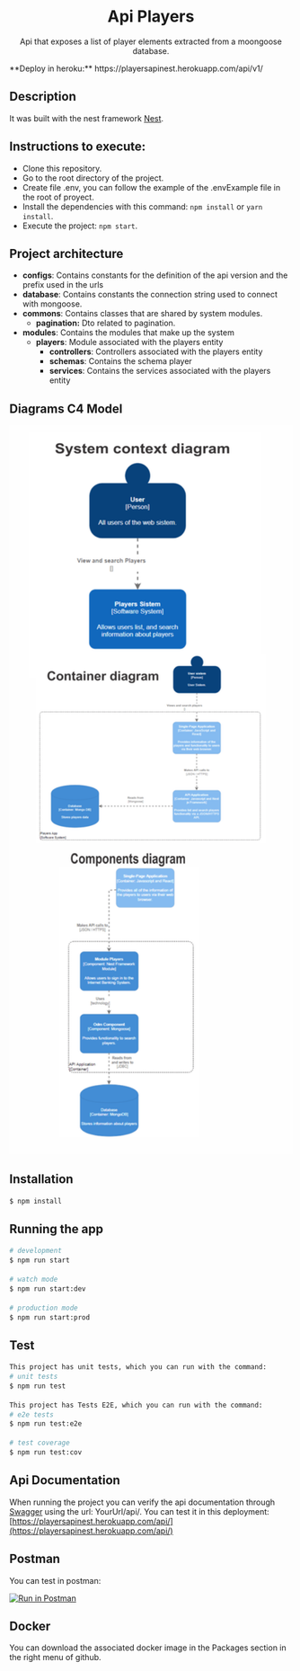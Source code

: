   <h1 align="center"> 
    Api Players
  </h1>

  <p align="center">
    Api that exposes a list of player elements extracted from a moongoose database.
  </p>
**Deploy in heroku:** https://playersapinest.herokuapp.com/api/v1/

## Description

It was built with the nest framework [Nest](https://github.com/nestjs/nest).

## Instructions to execute:

- Clone this repository.
- Go to the root directory of the project.
- Create file .env, you can follow the example of the .envExample file in the root of proyect.
- Install the dependencies with this command: `npm install` or `yarn install`.
- Execute the project: `npm start`.

## Project architecture
- **configs**: Contains constants for the definition of the api version and the prefix used in the urls
- **database**: Contains constants the connection string used to connect with mongoose.
- **commons**: Contains classes that are shared by system modules.
  - **pagination:**  Dto related to pagination.
- **modules**: Contains the modules that make up the system
  - **players**: Module associated with the players entity
    - **controllers**: Controllers associated with the players entity
    - **schemas**: Contains the schema player
    - **services**: Contains the services associated with the players entity

## Diagrams C4 Model

<p align="center">
  <img src="./images_readme/architecture.png" width="620" alt="architecture c4" />
</p>
    
## Installation

```bash
$ npm install
```

## Running the app

```bash
# development
$ npm run start

# watch mode
$ npm run start:dev

# production mode
$ npm run start:prod
```

## Test

```bash
This project has unit tests, which you can run with the command:
# unit tests
$ npm run test

This project has Tests E2E, which you can run with the command:
# e2e tests
$ npm run test:e2e

# test coverage
$ npm run test:cov
```
## Api Documentation

When running the project you can verify the api documentation through [Swagger](https://swagger.io/) using the url: YourUrl/api/.
You can test it in this deployment: [https://playersapinest.herokuapp.com/api/](https://playersapinest.herokuapp.com/api/)

## Postman

You can test in postman:

[![Run in Postman](https://run.pstmn.io/button.svg)](https://app.getpostman.com/run-collection/15086964-34010f66-2f48-46e6-9733-bc16af3b8219?action=collection%2Ffork&collection-url=entityId%3D15086964-34010f66-2f48-46e6-9733-bc16af3b8219%26entityType%3Dcollection%26workspaceId%3Da2f21d4d-41d4-4207-8df2-732535a2929a#?env%5BHeroku%5D=W3sia2V5IjoidXJsIiwidmFsdWUiOiJodHRwczovL3BsYXllcnNhcGluZXN0Lmhlcm9rdWFwcC5jb20iLCJlbmFibGVkIjp0cnVlfSx7ImtleSI6ImFwaVZlcnNpb24iLCJ2YWx1ZSI6ImFwaS92MSIsImVuYWJsZWQiOnRydWV9XQ==)

## Docker

You can download the associated docker image in the Packages section in the right menu of github.

